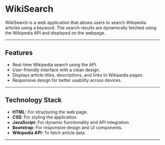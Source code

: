 # WikiSearch

WikiSearch is a web application that allows users to search Wikipedia articles using a keyword. The search results are dynamically fetched using the Wikipedia API and displayed on the webpage.

---

## Features
- Real-time Wikipedia search using the API.
- User-friendly interface with a clean design.
- Displays article titles, descriptions, and links to Wikipedia pages.
- Responsive design for better usability across devices.

---

## Technology Stack
- **HTML:** For structuring the web page.
- **CSS:** For styling the application.
- **JavaScript:** For dynamic functionality and API integration.
- **Bootstrap:** For responsive design and UI components.
- **Wikipedia API:** To fetch article data.

---
